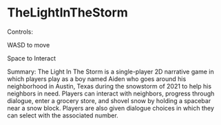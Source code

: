 # TheLightInTheStorm
Controls:

WASD to move

Space to Interact

Summary:
The Light In The Storm is a single-player 2D narrative game in which players play as a boy named Aiden who goes around his neighborhood in Austin, Texas during the snowstorm of 2021 to help his neighbors in need. Players can interact with neighbors, progress through dialogue, enter a grocery store, and shovel snow by holding a spacebar near a snow block. Players are also given dialogue choices in which they can select with the associated number.
